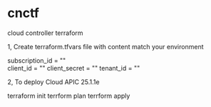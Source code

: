 # cnctf
cloud controller terraform

1, Create terraform.tfvars file with content match your environment

subscription_id = "" <br >
client_id       = ""
client_secret   = ""
tenant_id       = ""

2, To deploy Cloud APIC 25.1.1e

terraform init
terrform plan
terrform apply
